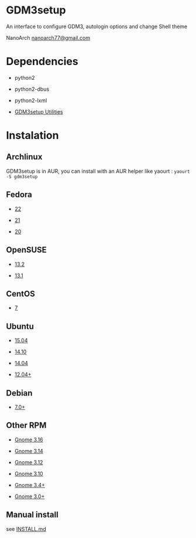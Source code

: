 GDM3setup
=========

An interface to configure GDM3, autologin options and change Shell theme

NanoArch <nanoarch77@gmail.com>



Dependencies
============

- python2

- python2-dbus

- python2-lxml

- [GDM3setup Utilities](https://github.com/Nano77/gdm3setup-utils)

Instalation
===========

Archlinux
---------

GDM3setup is in AUR, you can install with an AUR helper like yaourt : `yaourt -S gdm3setup`


Fedora
------
- [22](https://github.com/Nano77/various/tree/master/rpm/gdm3setup/master/)

- [21](https://github.com/Nano77/various/tree/master/rpm/gdm3setup/gnome-3.14/)

- [20](https://github.com/Nano77/various/tree/master/rpm/gdm3setup/gnome-3.10/)


OpenSUSE
--------
- [13.2](https://github.com/Nano77/various/tree/master/rpm/gdm3setup/gnome-3.14/)

- [13.1](https://github.com/Nano77/various/tree/master/rpm/gdm3setup/gnome-3.10/)


CentOS
------
- [7](https://github.com/Nano77/various/tree/master/rpm/gdm3setup/compatibility-3.4/)


Ubuntu 
------

- [15.04](https://github.com/Nano77/various/tree/master/deb/gdm3setup/gnome-3.14)

- [14.10](https://github.com/Nano77/various/tree/master/deb/gdm3setup/gnome-3.12)

- [14.04](https://github.com/Nano77/various/tree/master/deb/gdm3setup/gnome-3.10)

- [12.04+](https://github.com/Nano77/various/tree/master/deb/gdm3setup/compatibility-3.0/)


Debian
------
- [7.0+](https://github.com/Nano77/various/tree/master/deb/gdm3setup/debian-compatibility-3.4/)


Other RPM 
---------
- [Gnome 3.16](https://github.com/Nano77/various/tree/master/rpm/gdm3setup/master/)

- [Gnome 3.14](https://github.com/Nano77/various/tree/master/rpm/gdm3setup/gnome-3.14/)

- [Gnome 3.12](https://github.com/Nano77/various/tree/master/rpm/gdm3setup/gnome-3.12/)

- [Gnome 3.10](https://github.com/Nano77/various/tree/master/rpm/gdm3setup/gnome-3.10/)

- [Gnome 3.4+](https://github.com/Nano77/various/tree/master/rpm/gdm3setup/compatibility-3.4/)

- [Gnome 3.0+](https://github.com/Nano77/various/tree/master/rpm/gdm3setup/compatibility-3.0/)


Manual install
--------------

see [INSTALL.md](https://github.com/Nano77/gdm3setup/blob/master/INSTALL.md)

